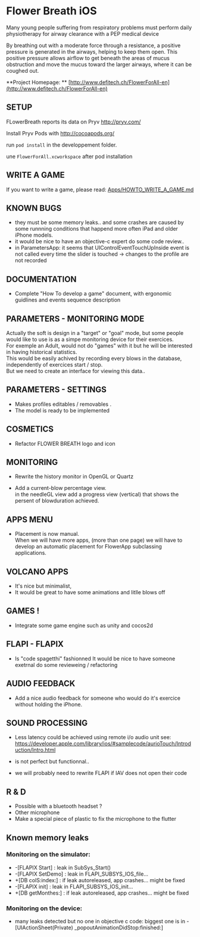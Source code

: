 Flower Breath iOS
=================

Many young people suffering from respiratory problems must perform daily physiotherapy for airway clearance with a PEP medical device

By breathing out with a moderate force through a resistance, a positive pressure is generated in the airways, helping to keep them open. This positive pressure allows airflow to get beneath the areas of mucus obstruction and move the mucus toward the larger airways, where it can be coughed out.

**Project Homepage: ** [http://www.defitech.ch/FlowerForAll-en](http://www.defitech.ch/FlowerForAll-en)

## SETUP
FLowerBreath reports its data on Pryv http://pryv.com/

Install Pryv Pods with http://cocoapods.org/

run `pod install` in the developpement folder.

une `FlowerForAll.xcworkspace` after pod installation


## WRITE A GAME
If you want to write a game, please read:
 [Apps/HOWTO_WRITE_A_GAME.md](https://github.com/defitech/FlowerForAll-iOs/blob/master/Apps/HOWTO_WRITE_A_GAME.md)

## KNOWN BUGS 
- they must be some memory leaks.. and some crashes are caused by some runnning conditions that happend more often iPad and older iPhone models.
- it would be nice to have an objective-c expert do some code review.. 
- in ParametersApp: it seems that UIControlEventTouchUpInside event is not called every time the slider is touched -> changes to the profile are not recorded


## DOCUMENTATION 
- Complete "How To develop a game" document, with ergonomic guidlines and events sequence description
 
## PARAMETERS - MONITORING MODE
Actually the soft is design in a "target" or "goal" mode, but some people would like to use is as a simpe monitoring device for their exercices.  
For exemple an Adult, would not do "games" with it but he will be interested in having historical statistics.  
This would be easily achived by recording every blows in the database, independently of exercices start / stop.   
But we need to create an interface for viewing this data..

## PARAMETERS - SETTINGS
- Makes profiles editables / removables .
- The model is ready to be implemented

## COSMETICS
- Refactor FLOWER BREATH logo and icon

## MONITORING
- Rewrite the history monitor in OpenGL or Quartz

- Add a current-blow percentage view.  
 in the needleGL view add a progress view (vertical) that shows the persent of blowduration achieved.

## APPS MENU
- Placement is now manual.  
  When we will have more apps, 
  (more than one page) we will have to develop an automatic placement
  for FlowerApp subclassing applications.

## VOLCANO APPS
- It's nice but minimalist, 
- It would be great to have some animations and litlle blows off 

## GAMES !
- Integrate some game engine such as unity and cocos2d

## FLAPI - FLAPIX
- Is  "code spagetthi" fashionned
It would be nice to have someone exetrnal do some revieweing / refactoring

## AUDIO FEEDBACK
- Add a nice audio feedback for someone who would do it's exercice without holding the iPhone.

## SOUND PROCESSING
- Less latency could be achieved using remote i/o audio unit
see: https://developer.apple.com/library/ios/#samplecode/aurioTouch/Introduction/Intro.html

- is not perfect but functionnal..
- we will probably need to rewrite FLAPI if IAV does not open their code

## R & D
- Possible with a bluetooth headset ?
- Other microphone
- Make a special piece of plastic to fix the microphone to the flutter

## Known memory leaks
### Monitoring on the simulator:
- -[FLAPIX Start] : leak in SubSys_Start()
- -[FLAPIX SetDemo] : leak in FLAPI_SUBSYS_IOS_file...
- +[DB colS:index:] : if leak autoreleased, app crashes... might be fixed
- -[FLAPIX init] : leak in FLAPI_SUBSYS_IOS_init...
- +[DB getMonthes:] : if leak autoreleased, app crashes... might be fixed

### Monitoring on the device:
- many leaks detected but no one in objective c code: biggest one is in -[UIActionSheet(Private) _popoutAnimationDidStop:finished:]

